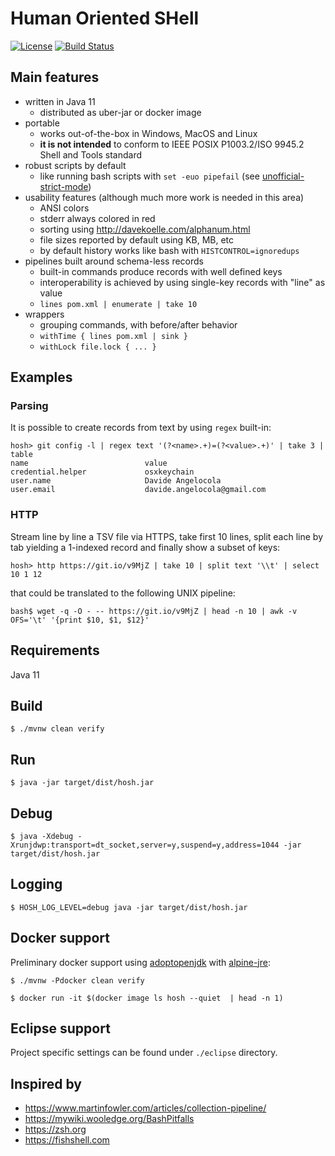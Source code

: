 # Human Oriented SHell

 [![License](https://img.shields.io/badge/License-MIT-blue.svg)](https://opensource.org/licenses/MIT) [![Build Status](https://dev.azure.com/davideangelocola/hosh/_apis/build/status/dfa1.hosh?branchName=master)](https://dev.azure.com/davideangelocola/hosh/_build/latest?definitionId=1&branchName=master)

## Main features
- written in Java 11
    - distributed as uber-jar or docker image
- portable
    - works out-of-the-box in Windows, MacOS and Linux
    - **it is not intended** to conform to IEEE POSIX P1003.2/ISO 9945.2 Shell and Tools standard
- robust scripts by default
    - like running bash scripts with `set -euo pipefail` (see [unofficial-strict-mode](http://redsymbol.net/articles/unofficial-bash-strict-mode/))
- usability features (although much more work is needed in this area)
    - ANSI colors
    - stderr always colored in red
    - sorting using http://davekoelle.com/alphanum.html
    - file sizes reported by default using KB, MB, etc
    - by default history works like bash with `HISTCONTROL=ignoredups`
- pipelines built around schema-less records
    - built-in commands produce records with well defined keys
    - interoperability is achieved by using single-key records with "line" as value
    - `lines pom.xml | enumerate | take 10`
- wrappers
    - grouping commands, with before/after behavior
    - `withTime { lines pom.xml | sink }`
    - `withLock file.lock { ... }`

## Examples

### Parsing

It is possible to create records from text by using `regex` built-in:

```
hosh> git config -l | regex text '(?<name>.+)=(?<value>.+)' | take 3 | table
name                          value
credential.helper             osxkeychain
user.name                     Davide Angelocola
user.email                    davide.angelocola@gmail.com
```


### HTTP

Stream line by line a TSV file via HTTPS, take first 10 lines, split each line by tab yielding a 1-indexed record and finally show a subset of keys:

```
hosh> http https://git.io/v9MjZ | take 10 | split text '\\t' | select 10 1 12
```

that could be translated to the following UNIX pipeline:

```
bash$ wget -q -O - -- https://git.io/v9MjZ | head -n 10 | awk -v OFS='\t' '{print $10, $1, $12}'
```

## Requirements

Java 11

## Build

`$ ./mvnw clean verify`

## Run

`$ java -jar target/dist/hosh.jar`

## Debug

`$ java -Xdebug -Xrunjdwp:transport=dt_socket,server=y,suspend=y,address=1044 -jar target/dist/hosh.jar`

## Logging

`$ HOSH_LOG_LEVEL=debug java -jar target/dist/hosh.jar`

## Docker support

Preliminary docker support using [adoptopenjdk](https://adoptopenjdk.net/) with [alpine-jre](https://hub.docker.com/r/adoptopenjdk/openjdk11):

`$ ./mvnw -Pdocker clean verify`

`$ docker run -it $(docker image ls hosh --quiet  | head -n 1)`

## Eclipse support

Project specific settings can be found under `./eclipse` directory.

## Inspired by
- https://www.martinfowler.com/articles/collection-pipeline/
- https://mywiki.wooledge.org/BashPitfalls
- https://zsh.org
- https://fishshell.com

